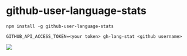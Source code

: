 # github-user-language-stats

```shell
npm install -g github-user-language-stats

GITHUB_API_ACCESS_TOKEN=<your token> gh-lang-stat <github username>
```

![](https://cloud.githubusercontent.com/assets/1413408/16565862/306fa658-424b-11e6-90b1-238f700b9366.png)
